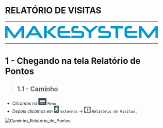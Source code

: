 # RELATÓRIO DE VISITAS

---

[![Logo_Make](https://raw.githubusercontent.com/Makesystem/manuais/main/webccrm/telas/img_padrao/makesystem.png)](https://www.makesystem.com.br/)

---

# 1 - Chegando na tela Relatório de Pontos
>## __1.1 - Caminho__
* _Clicamos no_ ![menu](https://raw.githubusercontent.com/Makesystem/manuais/main/webccrm/telas/img_padrao/menu.png) `Menu` ;
* _Depois clicamos em_  ![Externo](https://raw.githubusercontent.com/Makesystem/manuais/main/webccrm/telas/img_padrao/Externo.png) `Externos` -> ![RelatórioDeVisitas](https://raw.githubusercontent.com/Makesystem/manuais/main/webccrm/telas/separacao_tela/tela_relatorio_de_visitas/relatorioDeVisitas.png) `Relatório de Visitas` ;
  
![Caminho_Relatório_de_Pontos](https://github.com/Makesystem/manuais/raw/main/webccrm/telas/separacao_tela/tela_relatorio_de_visitas/caminho.gif)

<br />
